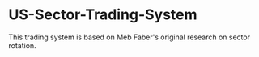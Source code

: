 # US-Sector-Trading-System
This trading system is based on Meb Faber's original research on sector rotation.
